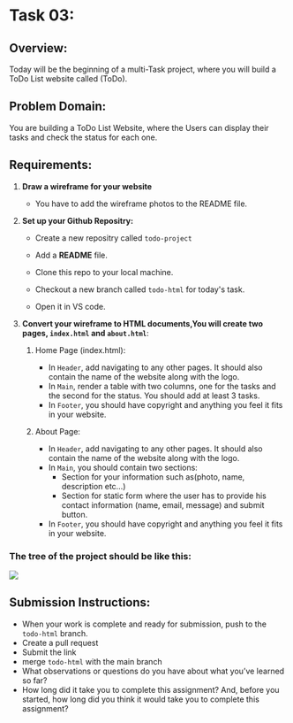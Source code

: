 # Task 03:

## Overview:
Today will be the beginning of a multi-Task project, where you will build a ToDo List website called (ToDo).

## Problem Domain:
You are building a ToDo List Website, where the Users can display their tasks and check the status for each one.

## Requirements:


1. **Draw a wireframe for your website**
   - You have to add the wireframe photos to the README file.

2. **Set up your Github Repositry:**
   - Create a new repositry called `todo-project`

   - Add a **README** file.
   - Clone this repo to your local machine.
   - Checkout a new branch called `todo-html` for today's task.
   - Open it in VS code.
  
3. **Convert your wireframe to HTML documents,You will create two pages, `index.html` and `about.html`**:
   1. Home Page (index.html):
      - In `Header`, add navigating to any other pages. It should also contain the name of the website along with the logo.
      - In `Main`, render a table with two columns, one for the tasks and the second for the status. You should add at least 3 tasks.
      - In `Footer`, you should have copyright and anything you feel it fits in your website.

   2. About Page:
      - In `Header`, add navigating to any other pages. It should also contain the name of the website along with the logo.
      - In `Main`, you should contain two sections:
          - Section for your information such as(photo, name, description etc…)
          - Section for static form where the user has to provide his contact information (name, email, message) and submit button.
      - In `Footer`, you should have copyright and anything you feel it fits in your website.


### The tree of the project should be like this:

![](../assets/tree.png)

## Submission Instructions:
- When your work is complete and ready for submission, push to the `todo-html` branch.
- Create a pull request
- Submit the link
- merge `todo-html` with the main branch
- What observations or questions do you have about what you’ve learned so far?
- How long did it take you to complete this assignment? And, before you started, how long did you think it would take you to complete this assignment?
